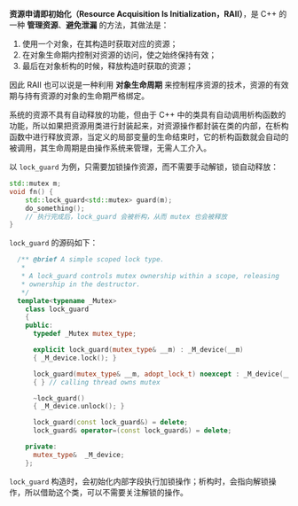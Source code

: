 **资源申请即初始化（Resource Acquisition Is Initialization，RAII）**，是 C++ 的一种 **管理资源**、**避免泄漏** 的方法，其做法是：
1. 使用一个对象，在其构造时获取对应的资源；
2. 在对象生命期内控制对资源的访问，使之始终保持有效；
3. 最后在对象析构的时候，释放构造时获取的资源；

因此 RAII 也可以说是一种利用 **对象生命周期** 来控制程序资源的技术，资源的有效期与持有资源的对象的生命期严格绑定。

系统的资源不具有自动释放的功能，但由于 C++ 中的类具有自动调用析构函数的功能，所以如果把资源用类进行封装起来，对资源操作都封装在类的内部，在析构函数中进行释放资源，当定义的局部变量的生命结束时，它的析构函数就会自动的被调用，其生命周期是由操作系统来管理，无需人工介入。

以 `lock_guard` 为例，只需要加锁操作资源，而不需要手动解锁，锁自动释放：
```cpp
std::mutex m;
void fn() {
    std::lock_guard<std::mutex> guard(m);
    do_something();
    // 执行完成后，lock_guard 会被析构，从而 mutex 也会被释放
}
```

`lock_guard` 的源码如下：
```cpp
  /** @brief A simple scoped lock type.
   *
   * A lock_guard controls mutex ownership within a scope, releasing
   * ownership in the destructor.
   */
  template<typename _Mutex>
    class lock_guard
    {
    public:
      typedef _Mutex mutex_type;

      explicit lock_guard(mutex_type& __m) : _M_device(__m)
      { _M_device.lock(); }

      lock_guard(mutex_type& __m, adopt_lock_t) noexcept : _M_device(__m)
      { } // calling thread owns mutex

      ~lock_guard()
      { _M_device.unlock(); }

      lock_guard(const lock_guard&) = delete;
      lock_guard& operator=(const lock_guard&) = delete;

    private:
      mutex_type&  _M_device;
    };
```
`lock_guard` 构造时，会初始化内部字段执行加锁操作；析构时，会指向解锁操作，所以借助这个类，可以不需要关注解锁的操作。
